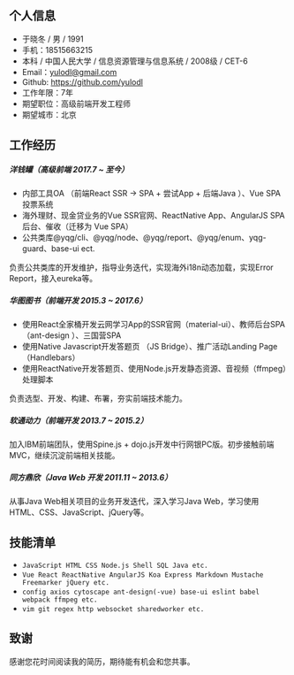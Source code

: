 ## 个人信息
- 于晓冬 / 男 / 1991
- 手机：18515663215
- 本科 / 中国人民大学 / 信息资源管理与信息系统 / 2008级 / CET-6
- Email：yulodl@gmail.com
- Github: https://github.com/yulodl 
- 工作年限：7年
- 期望职位：高级前端开发工程师
- 期望城市：北京

## 工作经历

##### 洋钱罐（高级前端 2017.7 ~ 至今）
- 内部工具OA （前端React SSR -> SPA + 尝试App + 后端Java ）、Vue SPA 投票系统
- 海外理财、现金贷业务的Vue SSR官网、ReactNative App、AngularJS SPA 后台、催收（迁移为 Vue SPA）
- 公共类库@yqg/cli、@yqg/node、@yqg/report、@yqg/enum、yqg-guard、base-ui ect.

负责公共类库的开发维护，指导业务迭代，实现海外i18n动态加载，实现Error Report，接入eureka等。

##### 华图图书（前端开发 2015.3 ~ 2017.6）
- 使用React全家桶开发云网学习App的SSR官网（material-ui）、教师后台SPA（ant-design ）、三国营SPA
- 使用Native Javascript开发答题页 （JS Bridge）、推广活动Landing Page（Handlebars）
- 使用ReactNative开发答题页、使用Node.js开发静态资源、音视频（ffmpeg）处理脚本

负责选型、开发、构建、布署，夯实前端技术能力。

##### 软通动力（前端开发 2013.7 ~ 2015.2）
加入IBM前端团队，使用Spine.js + dojo.js开发中行网银PC版。初步接触前端MVC，继续沉淀前端相关技能。

##### 同方鼎欣（Java Web 开发 2011.11 ~ 2013.6）
从事Java Web相关项目的业务开发迭代，深入学习Java Web，学习使用HTML、CSS、JavaScript、jQuery等。

## 技能清单
- `JavaScript HTML CSS Node.js Shell SQL Java etc.`
- `Vue React ReactNative AngularJS Koa Express Markdown Mustache Freemarker jQuery etc.`
- `config axios cytoscape ant-design(-vue) base-ui eslint babel webpack ffmpeg etc.`
- `vim git regex http websocket sharedworker etc.`

## 致谢

感谢您花时间阅读我的简历，期待能有机会和您共事。
